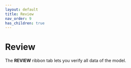 ```yaml
---
layout: default
title: Review
nav_order: 9
has_children: true
---
```


# Review

The **REVIEW** ribbon tab lets you verify all data of the model.

